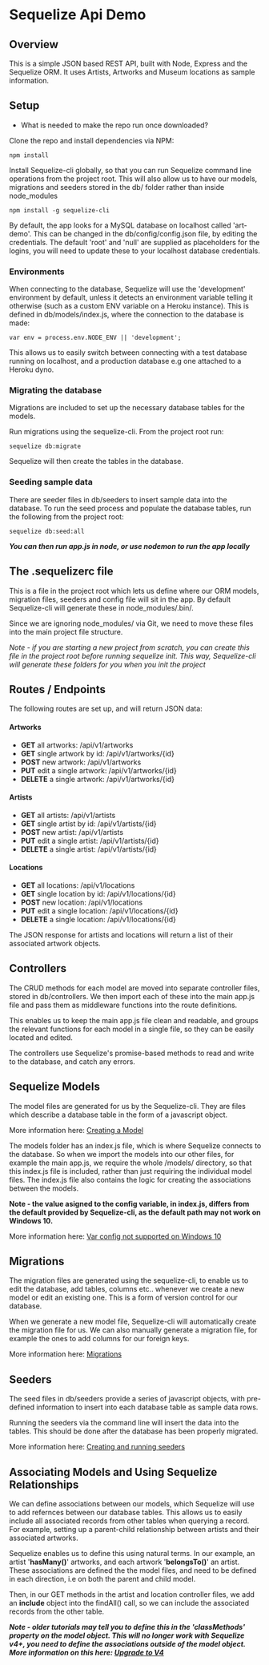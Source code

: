 # Sequelize Api Demo

## Overview

This is a simple JSON based REST API, built with Node, Express and the Sequelize ORM. It uses Artists, Artworks and Museum locations as sample information.


## Setup
* What is needed to make the repo run once downloaded?

Clone the repo and install dependencies via NPM:

	npm install

Install Sequelize-cli globally, so that you can run Sequelize command line operations from the project root. This will also allow us to have our models, migrations and seeders stored in the db/ folder rather than inside node_modules

	npm install -g sequelize-cli

By default, the app looks for a MySQL database on localhost called 'art-demo'. This can be changed in the db/config/config.json file, by editing the credentials. The default 'root' and 'null' are supplied as placeholders for the logins, you will need to update these to your localhost database credentials.

### Environments
When connecting to the database, Sequelize will use the 'development' environment by default, unless it detects an environment variable telling it otherwise (such as a custom ENV variable on a Heroku instance). This is defined in db/models/index.js, where the connection to the database is made:

	var env = process.env.NODE_ENV || 'development';

This allows us to easily switch between connecting with a test database running on localhost, and a production database e.g one attached to a Heroku dyno.

### Migrating the database

Migrations are included to set up the necessary database tables for the models.

Run migrations using the sequelize-cli. From the project root run:

	sequelize db:migrate

Sequelize will then create the tables in the database.

### Seeding sample data

There are seeder files in db/seeders to insert sample data into the database. To run the seed process and populate the database tables, run the following from the project root:

	sequelize db:seed:all

***You can then run app.js in node, or use nodemon to run the app locally***


## The .sequelizerc file
This is a file in the project root which lets us define where our ORM models, migration files, seeders and config file will sit in the app. By default Sequelize-cli will generate these in node_modules/.bin/.

Since we are ignoring node_modules/ via Git, we need to move these files into the main project file structure.

*Note - if you are starting a new project from scratch, you can create this file in the project root before running sequelize init. This way, Sequelize-cli will generate these folders for you when you init the project*


## Routes / Endpoints
The following routes are set up, and will return JSON data:

#### Artworks
+ **GET** all artworks: /api/v1/artworks
+ **GET** single artwork by id: /api/v1/artworks/{id}
+ **POST** new artwork: /api/v1/artworks
+ **PUT** edit a single artwork: /api/v1/artworks/{id}
+ **DELETE** a single artwork: /api/v1/artworks/{id}


#### Artists
+ **GET** all artists: /api/v1/artists
+ **GET** single artist by id: /api/v1/artists/{id}
+ **POST** new artist: /api/v1/artists
+ **PUT** edit a single artist: /api/v1/artists/{id}
+ **DELETE** a single artist: /api/v1/artists/{id}


#### Locations
+ **GET** all locations: /api/v1/locations
+ **GET** single location by id: /api/v1/locations/{id}
+ **POST** new location: /api/v1/locations
+ **PUT** edit a single location: /api/v1/locations/{id}
+ **DELETE** a single location: /api/v1/locations/{id}

The JSON response for artists and locations will return a list of their associated artwork objects.

## Controllers

The CRUD methods for each model are moved into separate controller files, stored in db/controllers. We then import each of these into the main app.js file and pass them as middleware functions into the route definitions.

This enables us to keep the main app.js file clean and readable, and groups the relevant functions for each model in a single file, so they can be easily located and edited.

The controllers use Sequelize's promise-based methods to read and write to the database, and catch any errors.


## Sequelize Models
The model files are generated for us by the Sequelize-cli. They are files which describe a database table in the form of a javascript object.

More information here:
[Creating a Model](http://docs.sequelizejs.com/manual/tutorial/migrations.html#creating-first-model-and-migration)

The models folder has an index.js file, which is where Sequelize connects to the database. So when we import the models into our other files, for example the main app.js, we require the whole /models/ directory, so that this index.js file is included, rather than just requiring the individual model files. The index.js file also contains the logic for creating the associations between the models.

**Note - the value asigned to the config variable, in index.js, differs from the default provided by Sequelize-cli, as the default path may not work on Windows 10.**

More information here:
[Var config not supported on Windows 10](https://github.com/sequelize/sequelize/issues/7418)


## Migrations
The migration files are generated using the sequelize-cli, to enable us to edit the database, add tables, columns etc.. whenever we create a new model or edit an existing one. This is a form of version control for our database.

When we generate a new model file, Sequelize-cli will automatically create the migration file for us. We can also manually generate a migration file, for example the ones to add columns for our foreign keys.

More information here:
[Migrations](http://docs.sequelizejs.com/manual/tutorial/migrations.html)


## Seeders
The seed files in db/seeders provide a series of javascript objects, with pre-defined information to insert into each database table as sample data rows.

Running the seeders via the command line will insert the data into the tables. This should be done after the database has been properly migrated.

More information here:
[Creating and running seeders](http://docs.sequelizejs.com/manual/tutorial/migrations.html#creating-first-seed)



## Associating Models and Using Sequelize Relationships
We can define associations between our models, which Sequelize will use to add refernces between our database tables. This allows us to easily include all associated records from other tables when querying a record. For example, setting up a parent-child relationship between artists and their associated artworks.

Sequelize enables us to define this using natural terms. In our example, an artist '**hasMany()**' artworks, and each artwork '**belongsTo()**' an artist. These associations are defined the the model files, and need to be defined in each direction, i.e on both the parent and child model.

Then, in our GET methods in the artist and location controller files, we add an **include** object into the findAll() call, so we can include the associated records from the other table.

***Note - older tutorials may tell you to define this in the 'classMethods' property on the model object. This will no longer work with Sequelize v4+, you need to define the associations outside of the model object. More information on this here: [Upgrade to V4](http://docs.sequelizejs.com/manual/tutorial/upgrade-to-v4.html)***
